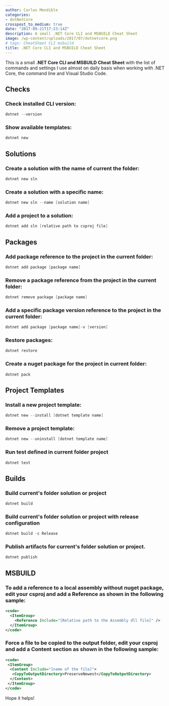 ```yaml
---
author: Carlos Mendible
categories:
- dotNetCore
crosspost_to_medium: true
date: "2017-09-21T17:23:14Z"
description: A small .NET Core CLI and MSBUILD Cheat Sheet
image: /wp-content/uploads/2017/07/dotnetcore.png
# tags: CheatSheet CLI msbuild
title: .NET Core CLI and MSBUILD Cheat Sheet
---
```

This is a small **.NET Core CLI and MSBUILD Cheat Sheet** with the list of commands and settings I use almost on daily basis when working with .NET Core, the command line and Visual Studio Code.

## Checks
### Check installed CLI version:
    
``` powershell
dotnet --version
``` 

### Show available templates:

``` powershell
dotnet new
``` 

## Solutions
### Create a solution with the name of current the folder: 
    
``` powershell
dotnet new sln
```
    
### Create a solution with a specific name:

``` powershell
dotnet new sln --name [solution name]
```
    
### Add a project to a solution:

``` powershell
dotnet add sln [relative path to csproj file]
```

## Packages
### Add package reference to the project in the current folder:
    
``` powershell
dotnet add package [package name]
```
    
### Remove a package reference from the project in the current folder:
``` powershell
dotnet remove package [package name]
```
    
### Add a specific package version reference to the project in the current folder:

``` powershell
dotnet add package [package name]-v [version]
```
    
### Restore packages:

``` powershell
dotnet restore
```
    
### Create a nuget package for the project in current folder:

``` powershell
dotnet pack
```

## Project Templates
### Install a new project template:
    
``` powershell
dotnet new --install [dotnet template name]
```
    
### Remove a project template:

``` powershell
dotnet new --uninstall [dotnet template name]
```

###  Run test defined in current folder project
    
``` powershell
dotnet test
``` 

## Builds
### Build current's folder solution or project
    
``` powershell
dotnet build
```

### Build current's folder solution or project with release configuration

``` powershell
dotnet build -c Release
```

### Publish artifacts for current's folder solution or project.

``` powershell
dotnet publish 
```

## MSBUILD
### To add a reference to a local assembly without nuget package, edit your csproj and add a Reference as shown in the following sample:
    
``` xml
<code>
  <ItemGroup>
    <Reference Include="[Relative path to the Assembly dll file]" />
  </ItemGroup>
</code>
```
    
### Force a file to be copied to the output folder, edit your csproj and add a Content section as shown in the following sample:
    
``` xml
<code>
 <ItemGroup>
  <Content Include="[name of the file]">
   <CopyToOutputDirectory>PreserveNewest</CopyToOutputDirectory>
  </Content>
 </ItemGroup>
</code>
```

Hope it helps!